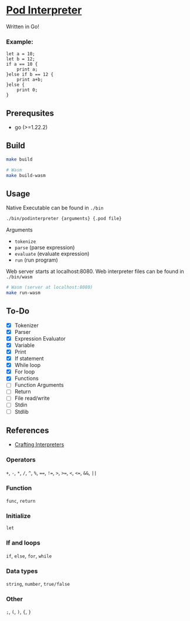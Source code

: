 # [Pod Interpreter](https://pyr0de.github.io/pod-interpreter/)
Written in Go!
### Example:
```
let a = 10;
let b = 12;
if a == 10 {
    print a;
}else if b == 12 {
    print a+b;
}else {
    print 0;
}

```

## Prerequsites
- go (>=1.22.2)
## Build
```sh
make build
```
```sh
# Wasm
make build-wasm
```

## Usage
Native Executable can be found in `./bin`
```sh
./bin/podinterpreter {arguments} {.pod file}
```
Arguments
- `tokenize`
- `parse` (parse expression)
- `evaluate` (evaluate expression)
- `run` (run program)

Web server starts at localhost:8080. Web interpreter files can be found in `./bin/wasm`
```sh
# Wasm (server at localhost:8080)
make run-wasm
```

## To-Do
- [X] Tokenizer
- [X] Parser
- [X] Expression Evaluator
- [X] Variable
- [X] Print
- [X] If statement
- [X] While loop
- [X] For loop
- [X] Functions
- [ ] Function Arguments
- [ ] Return
- [ ] File read/write
- [ ] Stdin
- [ ] Stdlib

## References
- [Crafting Interpreters](https://craftinginterpreters.com/)

### Operators
`+`, `-`, `*`, `/`, `^`, `%`, `==`, `!=`, `>`, `>=`, `<`, `<=`, `&&`, `||`
### Function
`func`, `return`
### Initialize
`let`
### If and loops
`if`, `else`, `for`, `while`
### Data types
`string`, `number`, `true/false`
### Other
`;`, `(`, `)`, `{`, `}`
